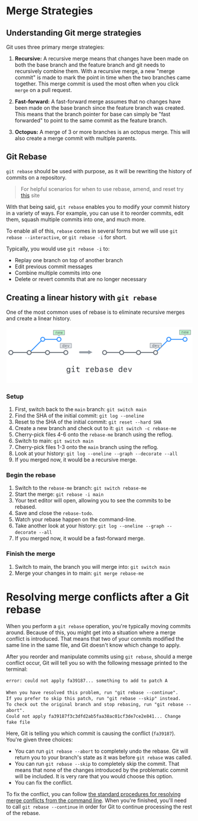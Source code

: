 # Merge Strategies

## Understanding Git merge strategies

Git uses three primary merge strategies:

1. **Recursive:**
    A recursive merge means that changes have been made on both the base branch and the feature branch and git needs to recursively combine them. With a recursive merge, a new "merge commit" is made to mark the point in time when the two branches came together. This merge commit is used the most often when you click `merge` on a pull request.

2. **Fast-forward:**
    A fast-forward merge assumes that no changes have been made on the base branch since the feature branch was created. This means that the branch pointer for base can simply be "fast forwarded" to point to the same commit as the feature branch.

3. **Octopus:**
    A merge of 3 or more branches is an octopus merge. This will also create a merge commit with multiple parents.

## Git Rebase

`git rebase` should be used with purpose, as it will be rewriting the history of commits on a repository.

> For helpful scenarios for when to use rebase, amend, and reset try [this](https://dangitgit.com/) site

With that being said, `git rebase` enables you to modify your commit history in a variety of ways. For example, you can use it to reorder commits, edit them, squash multiple commits into one, and much more.

To enable all of this, `rebase` comes in several forms but we will use `git rebase --interactive`, or `git rebase -i` for short.

Typically, you would use `git rebase -i` to:

- Replay one branch on top of another branch
- Edit previous commit messages
- Combine multiple commits into one
- Delete or revert commits that are no longer necessary

## Creating a linear history with `git rebase`

One of the most common uses of rebase is to eliminate recursive merges and create a linear history.

![Git Rebase](../../../img/git-rebase.png)

### Setup

1. First, switch back to the `main` branch: `git switch main`
1. Find the SHA of the initial commit: `git log --oneline`
1. Reset to the SHA of the initial commit: `git reset --hard SHA`
1. Create a new branch and check out to it: `git switch -c rebase-me`
1. Cherry-pick files 4-6 onto the `rebase-me` branch using the reflog.
1. Switch to main: `git switch main`
1. Cherry-pick files 1-3 onto the `main` branch using the reflog.
1. Look at your history: `git log --oneline --graph --decorate --all`
1. If you merged now, it would be a recursive merge.

### Begin the rebase

1. Switch to the `rebase-me` branch: `git switch rebase-me`
1. Start the merge: `git rebase -i main`
1. Your text editor will open, allowing you to see the commits to be rebased.
1. Save and close the `rebase-todo`.
1. Watch your rebase happen on the command-line.
1. Take another look at your history: `git log --oneline --graph --decorate --all`
1. If you merged now, it would be a fast-forward merge.

### Finish the merge

1. Switch to main, the branch you will merge into: `git switch main`
1. Merge your changes in to main: `git merge rebase-me`

Resolving merge conflicts after a Git rebase
============================================

When you perform a `git rebase` operation, you're typically moving commits around. Because of this, you might get into a situation where a merge conflict is introduced. That means that two of your commits modified the same line in the same file, and Git doesn't know which change to apply.

After you reorder and manipulate commits using `git rebase`, should a merge conflict occur, Git will tell you so with the following message printed to the terminal:

```
error: could not apply fa39187... something to add to patch A

When you have resolved this problem, run "git rebase --continue".
If you prefer to skip this patch, run "git rebase --skip" instead.
To check out the original branch and stop rebasing, run "git rebase --abort".
Could not apply fa39187f3c3dfd2ab5faa38ac01cf3de7ce2e841... Change fake file

```

Here, Git is telling you which commit is causing the conflict (`fa39187`). You're given three choices:

-   You can run `git rebase --abort` to completely undo the rebase. Git will return you to your branch's state as it was before `git rebase` was called.
-   You can run `git rebase --skip` to completely skip the commit. That means that none of the changes introduced by the problematic commit will be included. It is very rare that you would choose this option.
-   You can fix the conflict.

To fix the conflict, you can follow [the standard procedures for resolving merge conflicts from the command line](https://docs.github.com/en/pull-requests/collaborating-with-pull-requests/addressing-merge-conflicts/resolving-a-merge-conflict-using-the-command-line). When you're finished, you'll need to call `git rebase --continue` in order for Git to continue processing the rest of the rebase.
